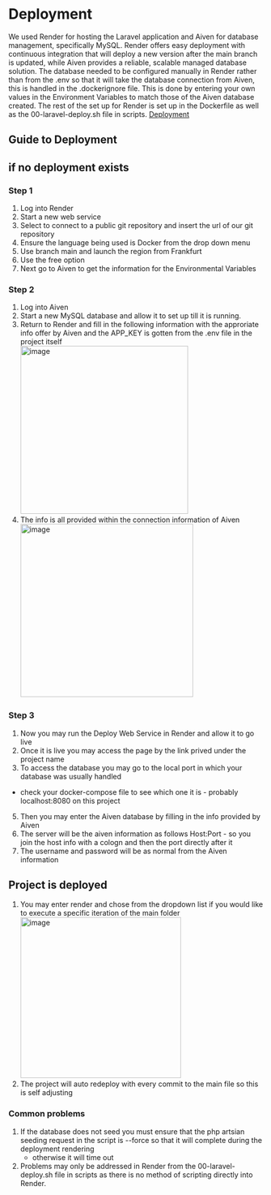 # Deployment
We used Render for hosting the Laravel application and Aiven for database management, specifically MySQL.
Render offers easy deployment with continuous integration that will deploy a new version after the main branch is updated, while Aiven provides a reliable, 
scalable managed database solution. The database needed to be configured manually in Render rather than from the .env so that it will take the database connection from Aiven, 
this is handled in the .dockerignore file. This is done by entering your own values in the Environment Variables to match those of the Aiven database created. The rest of the set up
for Render is set up in the Dockerfile as well as the 00-laravel-deploy.sh file in scripts. 
[Deployment](https://u04-imdb-klon-tokaido-studios.onrender.com)

## Guide to Deployment 
## if no deployment exists
### Step 1 
1. Log into Render
2. Start a new web service
3. Select to connect to a public git repository and insert the url of our git repository
4. Ensure the language being used is Docker from the drop down menu
5. Use branch main and launch the region from Frankfurt
6. Use the free option
7. Next go to Aiven to get the information for the Environmental Variables

### Step 2
1. Log into Aiven
2. Start a new MySQL database and allow it to set up till it is running.
3. Return to Render and fill in the following information with the approriate info offer by Aiven and the APP_KEY is gotten from the .env file in the project itself
   <br><img width="331" alt="image" src="https://github.com/user-attachments/assets/d9ab043c-cd15-409a-8c0f-a519816fe3a1" /></br>
4. The info is all provided within the connection information of Aiven
   <br><img width="341" alt="image" src="https://github.com/user-attachments/assets/bc8461c2-d358-4f57-a10e-ccf9aca20add" /></br>


### Step 3
1. Now you may run the Deploy Web Service in Render and allow it to go live
2. Once it is live you may access the page by the link prived under the project name
3. To access the database you may go to the local port in which your database was usually handled
 - check your docker-compose file to see which one it is - probably localhost:8080 on this project
5. Then you may enter the Aiven database by filling in the info provided by Aiven
6. The server will be the aiven information as follows Host:Port - so you join the host info with a cologn and then the port directly after it
7. The username and password will be as normal from the Aiven information

## Project is deployed 
1. You may enter render and chose from the dropdown list if you would like to execute a specific iteration of the main folder
   <br><img width="317" alt="image" src="https://github.com/user-attachments/assets/231aac27-8a53-4230-9ae0-b0667adbd61b" /></br>
3. The project will auto redeploy with every commit to the main file so this is self adjusting

### Common problems 
1. If the database does not seed you must ensure that the php artsian seeding request in the script is --force so that it will complete during the deployment rendering
   - otherwise it will time out
2. Problems may only be addressed in Render from the 00-laravel-deploy.sh file in scripts as there is no method of scripting directly into Render. 
